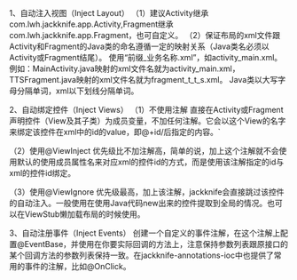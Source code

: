 1、自动注入视图（Inject Layout）
（1）建议Activity继承com.lwh.jackknife.app.Activity,Fragment继承com.lwh.jackknife.app.Fragment，也可自定义。
（2）保证布局的xml文件跟Activity和Fragment的Java类的命名遵循一定的映射关系（Java类名必须以Activity或Fragment结尾）。
使用“前缀_业务名称.xml”，如activity_main.xml。例如：MainActivity.java映射的xml文件名就为activity_main.xml，TTSFragment.java映射的xml文件名就为fragment_t_t_s.xml。 Java类以大写字母分隔单词，xml以下划线分隔单词。

2、自动绑定控件（Inject Views）
（1）不使用注解
直接在Activity或Fragment声明控件（View及其子类）为成员变量，不加任何注解。它会以这个View的名字来绑定该控件在xml中的id的value，即@+id/后指定的内容。`

（2）使用@ViewInject
优先级比不加注解高，简单的说，加上这个注解就不会使用默认的使用成员属性名来对应xml的控件id的方式，而是使用该注解指定的id与xml的控件id绑定。

（3）使用@ViewIgnore
优先级最高，加上该注解，jackknife会直接跳过该控件的自动注入。一般使用在使用Java代码new出来的控件提取到全局的情况。也可以在ViewStub懒加载布局的时候使用。

3、自动注册事件（Inject Events）
创建一个自定义的事件注解，在这个注解上配置@EventBase，并使用在你要实际回调的方法上，注意保持参数列表跟原接口的某个回调方法的参数列表保持一致。在jackknife-annotations-ioc中也提供了常用的事件的注解，比如@OnClick。